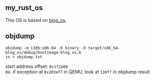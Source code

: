 ## my_rust_os
This OS is based on [blog_os](https://os.phil-opp.com).

## objdump

```
objdump -m i386:x86-64 -b binary -D target/x86_64-blog_os/debug/bootimage-blog_os.b
in > objdump.txt
```
start address offset: `0x1f2e00`  
ex. if exception at `0x203ef7` in QEMU, look at `110f7` in objdump result

